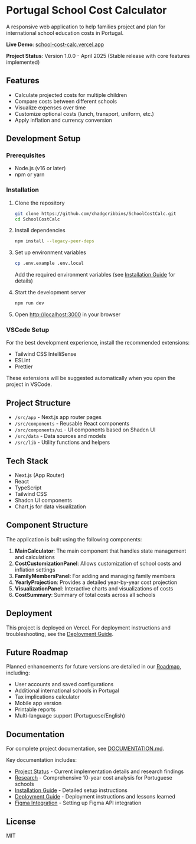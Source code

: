 # Portugal School Cost Calculator

A responsive web application to help families project and plan for international school education costs in Portugal.

**Live Demo**: [school-cost-calc.vercel.app](https://school-cost-calc.vercel.app)

**Project Status**: Version 1.0.0 - April 2025 (Stable release with core features implemented)

## Features

- Calculate projected costs for multiple children
- Compare costs between different schools
- Visualize expenses over time
- Customize optional costs (lunch, transport, uniform, etc.)
- Apply inflation and currency conversion

## Development Setup

### Prerequisites

- Node.js (v16 or later)
- npm or yarn

### Installation

1. Clone the repository

   ```bash
   git clone https://github.com/chadgcribbins/SchoolCostCalc.git
   cd SchoolCostCalc
   ```

2. Install dependencies

   ```bash
   npm install --legacy-peer-deps
   ```

3. Set up environment variables

   ```bash
   cp .env.example .env.local
   ```

   Add the required environment variables (see [Installation Guide](./INSTALLATION_GUIDE.md) for details)

4. Start the development server

   ```bash
   npm run dev
   ```

5. Open [http://localhost:3000](http://localhost:3000) in your browser

### VSCode Setup

For the best development experience, install the recommended extensions:

- Tailwind CSS IntelliSense
- ESLint
- Prettier

These extensions will be suggested automatically when you open the project in VSCode.

## Project Structure

- `/src/app` - Next.js app router pages
- `/src/components` - Reusable React components
- `/src/components/ui` - UI components based on Shadcn UI
- `/src/data` - Data sources and models
- `/src/lib` - Utility functions and helpers

## Tech Stack

- Next.js (App Router)
- React
- TypeScript
- Tailwind CSS
- Shadcn UI components
- Chart.js for data visualization

## Component Structure

The application is built using the following components:

1. **MainCalculator**: The main component that handles state management and calculations
2. **CostCustomizationPanel**: Allows customization of school costs and inflation settings
3. **FamilyMembersPanel**: For adding and managing family members
4. **YearlyProjection**: Provides a detailed year-by-year cost projection
5. **VisualizationPanel**: Interactive charts and visualizations of costs
6. **CostSummary**: Summary of total costs across all schools

## Deployment

This project is deployed on Vercel. For deployment instructions and troubleshooting, see the [Deployment Guide](./DEPLOYMENT.md).

## Future Roadmap

Planned enhancements for future versions are detailed in our [Roadmap](./ROADMAP.md), including:

- User accounts and saved configurations
- Additional international schools in Portugal
- Tax implications calculator
- Mobile app version
- Printable reports
- Multi-language support (Portuguese/English)

## Documentation

For complete project documentation, see [DOCUMENTATION.md](./DOCUMENTATION.md).

Key documentation includes:

- [Project Status](./PROJECT_STATUS.md) - Current implementation details and research findings
- [Research](./RESEARCH.md) - Comprehensive 10-year cost analysis for Portuguese schools
- [Installation Guide](./INSTALLATION_GUIDE.md) - Detailed setup instructions
- [Deployment Guide](./DEPLOYMENT.md) - Deployment instructions and lessons learned
- [Figma Integration](./FIGMA_SETUP.md) - Setting up Figma API integration

## License

MIT
